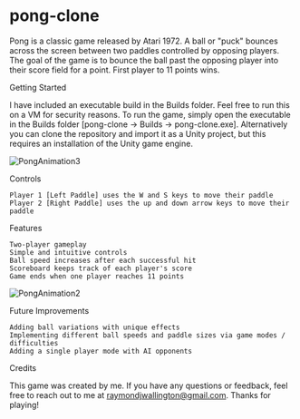 # pong-clone

Pong is a classic game released by Atari 1972. A ball or "puck" bounces across the screen between two paddles controlled by opposing players. The goal of the game is to bounce the ball past the opposing player into their score field for a point. First player to 11 points wins. 

Getting Started



I have included an executable build in the Builds folder. Feel free to run this on a VM for security reasons. To run the game, simply open the executable in the Builds folder [pong-clone -> Builds -> pong-clone.exe]. Alternatively you can clone the repository and import it as a Unity project, but this requires an installation of the Unity game engine.

![PongAnimation3](https://user-images.githubusercontent.com/91418047/227805375-21168eeb-3ca0-47c4-af3f-1a4a339dba46.gif)

Controls

    Player 1 [Left Paddle] uses the W and S keys to move their paddle
    Player 2 [Right Paddle] uses the up and down arrow keys to move their paddle

Features

    Two-player gameplay
    Simple and intuitive controls
    Ball speed increases after each successful hit
    Scoreboard keeps track of each player's score
    Game ends when one player reaches 11 points
    
![PongAnimation2](https://user-images.githubusercontent.com/91418047/227805444-723aba5c-44ad-4b73-95f2-c343f91298c4.gif)

Future Improvements

    Adding ball variations with unique effects
    Implementing different ball speeds and paddle sizes via game modes / difficulties
    Adding a single player mode with AI opponents
    
    

Credits

This game was created by me. If you have any questions or feedback, feel free to reach out to me at raymondjwallington@gmail.com. Thanks for playing! 
